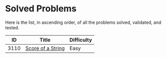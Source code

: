 # Solved Problems

Here is the list, in ascending order, of all the problems solved, validated, and tested.

| ID   | Title                 | Difficulty |
|------|-----------------------|------------|
| 3110 | [Score of a String](solutions/IntegerSolution.java) | Easy       |
